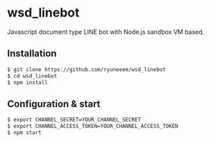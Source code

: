 # wsd_linebot
Javascript document type LINE bot with Node.js sandbox VM based.


Installation
---
```bash
$ git clone https://github.com/ryuneeee/wsd_linebot
$ cd wsd_linebot
$ npm install
```


Configuration & start
---
```bash
$ export CHANNEL_SECRET=YOUR_CHANNEL_SECRET
$ export CHANNEL_ACCESS_TOKEN=YOUR_CHANNEL_ACCESS_TOKEN
$ npm start
```
